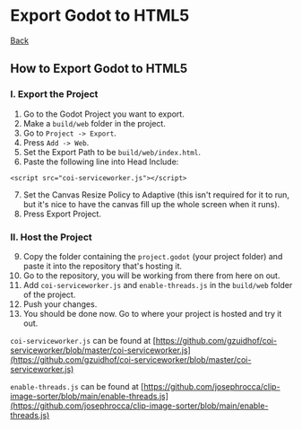 # Export Godot to HTML5

[Back](https://alexduggan1.github.io/Guides)

## How to Export Godot to HTML5

### I. Export the Project

1. Go to the Godot Project you want to export.
2. Make a `build/web` folder in the project.
3. Go to `Project -> Export`.
4. Press `Add -> Web`.
5. Set the Export Path to be `build/web/index.html`.
6. Paste the following line into Head Include:

`<script src="coi-serviceworker.js"></script>`

7. Set the Canvas Resize Policy to Adaptive (this isn't required for it to run, but it's nice to have the canvas fill up the whole screen when it runs).
8. Press Export Project.


### II. Host the Project

9. Copy the folder containing the `project.godot` (your project folder) and paste it into the repository that's hosting it.
10. Go to the repository, you will be working from there from here on out.
11. Add `coi-serviceworker.js` and `enable-threads.js` in the `build/web` folder of the project.
12. Push your changes.
13. You should be done now. Go to where your project is hosted and try it out.


`coi-serviceworker.js` can be found at [https://github.com/gzuidhof/coi-serviceworker/blob/master/coi-serviceworker.js](https://github.com/gzuidhof/coi-serviceworker/blob/master/coi-serviceworker.js)

`enable-threads.js` can be found at [https://github.com/josephrocca/clip-image-sorter/blob/main/enable-threads.js](https://github.com/josephrocca/clip-image-sorter/blob/main/enable-threads.js)